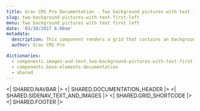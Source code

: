 ```yaml
---
title: Grav CMS Pro Documentation - Two background pictures with text first left
slug: two-background-pictures-with-text-first-left
menu: Two background pictures with text first left
date: '03/30/2017 6:00am'
metadata:
  description: This component renders a grid that contains an background picture placed on the left and a description text on the right
  author: Grav CMS Pro

dictionaries:
  - components.images-and-text.two-background-pictures-with-text-first-left
  - components.base-elements-documentation
  - shared
---
```


<| SHARED.NAVBAR |>
<| SHARED.DOCUMENTATION_HEADER |>
<| SHARED.SIDENAV_TEXT_AND_IMAGES |>
<| SHARED.GRID_SHORTCODE |>
<| SHARED.FOOTER |>

